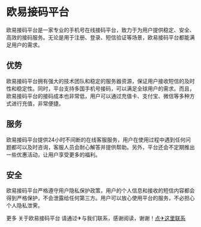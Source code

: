 # 欧易接码平台

欧易接码平台是一家专业的手机号在线接码平台，致力于为用户提供稳定、安全、高效的接码服务。无论是用于注册、登录、短信验证等场景，欧易接码平台都能满足用户的需求。

## 优势

欧易接码平台拥有强大的技术团队和稳定的服务器资源，保证用户接收短信的及时性和稳定性。同时，平台支持多国手机号接码，可以满足全球用户的需求。而且，欧易接码平台的接码成本也非常低，用户可以通过充值卡、支付宝、微信等多种方式进行充值，非常便捷。

## 服务

欧易接码平台提供24小时不间断的在线客服服务，用户在使用过程中遇到任何问题都可以及时咨询，客服人员会耐心解答并提供帮助。另外，平台还会不定期推出一些优惠活动，让用户享受更多的福利。

## 安全

欧易接码平台严格遵守用户隐私保护政策，用户的个人信息和接收的短信内容都会得到严格保护，不会泄露给任何第三方。用户可以放心使用平台的服务，不必担心个人隐私泄霁。

更多 关于欧易接码平台 请通过✈与我们联系，感谢阅读，谢谢！[点✈这里联系](https://ads.k02.cc)